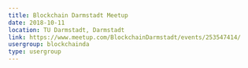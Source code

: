 ```yaml
---
title: Blockchain Darmstadt Meetup
date: 2018-10-11
location: TU Darmstadt, Darmstadt
link: https://www.meetup.com/BlockchainDarmstadt/events/253547414/
usergroup: blockchainda
type: usergroup
---
```

